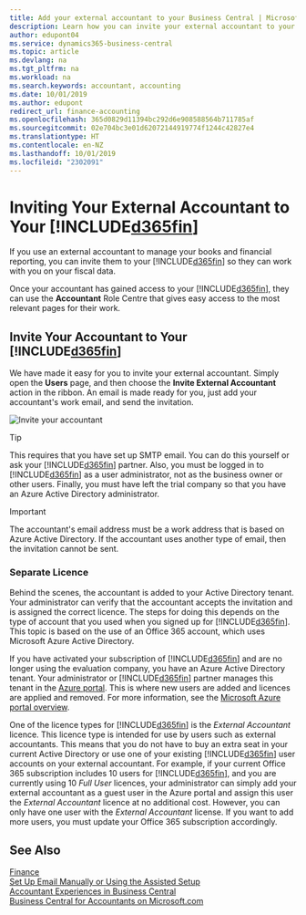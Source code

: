 ```yaml
---
title: Add your external accountant to your Business Central | Microsoft Docs
description: Learn how you can invite your external accountant to your Business Central.
author: edupont04
ms.service: dynamics365-business-central
ms.topic: article
ms.devlang: na
ms.tgt_pltfrm: na
ms.workload: na
ms.search.keywords: accountant, accounting
ms.date: 10/01/2019
ms.author: edupont
redirect_url: finance-accounting
ms.openlocfilehash: 365d0829d11394bc292d6e908588564b711785af
ms.sourcegitcommit: 02e704bc3e01d62072144919774f1244c42827e4
ms.translationtype: HT
ms.contentlocale: en-NZ
ms.lasthandoff: 10/01/2019
ms.locfileid: "2302091"
---
```

# <a name="inviting-your-external-accountant-to-your-included365finincludesd365fin_mdmd"></a>Inviting Your External Accountant to Your [!INCLUDE[d365fin](includes/d365fin_md.md)]
If you use an external accountant to manage your books and financial reporting, you can invite them to your [!INCLUDE[d365fin](includes/d365fin_md.md)] so they can work with you on your fiscal data.

Once your accountant has gained access to your [!INCLUDE[d365fin](includes/d365fin_md.md)], they can use the **Accountant** Role Centre that gives easy access to the most relevant pages for their work.  

## <a name="invite-your-accountant-to-your-included365finincludesd365fin_mdmd"></a>Invite Your Accountant to Your [!INCLUDE[d365fin](includes/d365fin_md.md)]

We have made it easy for you to invite your external accountant. Simply open the **Users** page, and then choose the **Invite External Accountant** action in the ribbon. An email is made ready for you, just add your accountant's work email, and send the invitation.  

![Invite your accountant](./media/finance-invite-accountant/invite-accountant.png)

> [!TIP]  
>  This requires that you have set up SMTP email. You can do this yourself or ask your [!INCLUDE[d365fin](includes/d365fin_md.md)] partner. Also, you must be logged in to [!INCLUDE[d365fin](includes/d365fin_md.md)] as a user administrator, not as the business owner or other users. Finally, you must have left the trial company so that you have an Azure Active Directory administrator.  

> [!IMPORTANT]  
> The accountant's email address must be a work address that is based on Azure Active Directory. If the accountant uses another type of email, then the invitation cannot be sent.  

### <a name="separate-license"></a>Separate Licence
Behind the scenes, the accountant is added to your Active Directory tenant. Your administrator can verify that the accountant accepts the invitation and is assigned the correct licence. The steps for doing this depends on the type of account that you used when you signed up for [!INCLUDE[d365fin](includes/d365fin_md.md)]. This topic is based on the use of an Office 365 account, which uses Microsoft Azure Active Directory.  

If you have activated your subscription of [!INCLUDE[d365fin](includes/d365fin_md.md)] and are no longer using the evaluation company, you have an Azure Active Directory tenant. Your administrator or [!INCLUDE[d365fin](includes/d365fin_md.md)] partner manages this tenant in the [Azure portal](https://portal.azure.com). This is where new users are added and licences are applied and removed. For more information, see the [Microsoft Azure portal overview](https://docs.microsoft.com/en-us/azure/azure-portal-overview).  

One of the licence types for [!INCLUDE[d365fin](includes/d365fin_md.md)] is the *External Accountant* licence. This licence type is intended for use by users such as external accountants. This means that you do not have to buy an extra seat in your current Active Directory or use one of your existing [!INCLUDE[d365fin](includes/d365fin_md.md)] user accounts on your external accountant. For example, if your current Office 365 subscription includes 10 users for [!INCLUDE[d365fin](includes/d365fin_md.md)], and you are currently using 10 *Full User* licences, your administrator can simply add your external accountant as a guest user in the Azure portal and assign this user the *External Accountant* licence at no additional cost. However, you can only have one user with the *External Accountant* license. If you want to add more users, you must update your Office 365 subscription accordingly.  

## <a name="see-also"></a>See Also
[Finance](finance.md)  
[Set Up Email Manually or Using the Assisted Setup](admin-how-setup-email.md)  
[Accountant Experiences in Business Central ](finance-accounting.md)  
[Business Central for Accountants on Microsoft.com](https://www.microsoft.com/en-us/dynamics365/financial-insights-for-accountants)  
